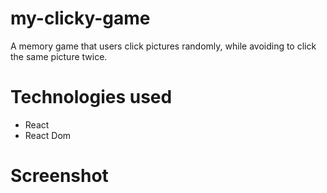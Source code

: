 # my-clicky-game
A memory game that users click pictures randomly, while avoiding to click the same picture twice.

# Technologies used
- React
- React Dom

# Screenshot
![]()